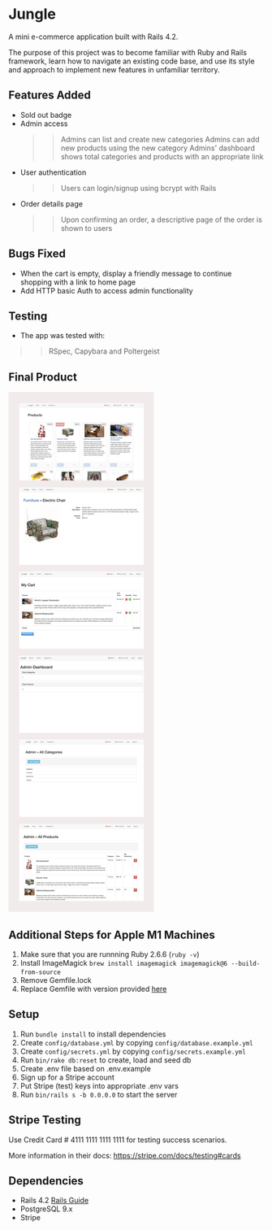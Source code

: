 # Jungle

A mini e-commerce application built with Rails 4.2.

The purpose of this project was to become familiar with Ruby and Rails framework, learn how to navigate an existing code base, and use its style and approach to implement new features in unfamiliar territory. 


## Features Added
- Sold out badge 
- Admin access
  >> Admins can list and create new categories
  >> Admins can add new products using the new category
  >> Admins' dashboard shows total categories and products with an appropriate link
- User authentication
  >> Users can login/signup using bcrypt with Rails
- Order details page
  >> Upon confirming an order, a descriptive page of the order is shown to users 


## Bugs Fixed
- When the cart is empty, display a friendly message to continue shopping with a link to home page
- Add HTTP basic Auth to access admin functionality


## Testing
- The app was tested with:
 >> RSpec,
 >> Capybara and Poltergeist

 ## Final Product

 !["App"](https://github.com/Mojdehh/jungle-rails/blob/master/docs/Jungle.png)


## Additional Steps for Apple M1 Machines

1. Make sure that you are runnning Ruby 2.6.6 (`ruby -v`)
1. Install ImageMagick `brew install imagemagick imagemagick@6 --build-from-source`
2. Remove Gemfile.lock
3. Replace Gemfile with version provided [here](https://gist.githubusercontent.com/FrancisBourgouin/831795ae12c4704687a0c2496d91a727/raw/ce8e2104f725f43e56650d404169c7b11c33a5c5/Gemfile)

## Setup

1. Run `bundle install` to install dependencies
2. Create `config/database.yml` by copying `config/database.example.yml`
3. Create `config/secrets.yml` by copying `config/secrets.example.yml`
4. Run `bin/rake db:reset` to create, load and seed db
5. Create .env file based on .env.example
6. Sign up for a Stripe account
7. Put Stripe (test) keys into appropriate .env vars
8. Run `bin/rails s -b 0.0.0.0` to start the server

## Stripe Testing

Use Credit Card # 4111 1111 1111 1111 for testing success scenarios.

More information in their docs: <https://stripe.com/docs/testing#cards>

## Dependencies

* Rails 4.2 [Rails Guide](http://guides.rubyonrails.org/v4.2/)
* PostgreSQL 9.x
* Stripe

